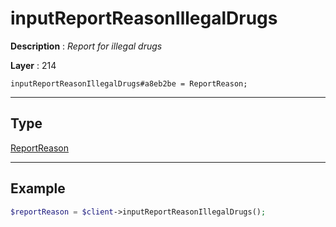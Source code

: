 # inputReportReasonIllegalDrugs

**Description** : *Report for illegal drugs*

**Layer** : 214

```tl
inputReportReasonIllegalDrugs#a8eb2be = ReportReason;
```

---

## Type

[ReportReason](type/ReportReason)

---

## Example

```php
$reportReason = $client->inputReportReasonIllegalDrugs();
```